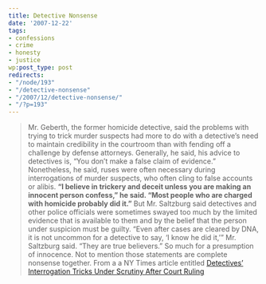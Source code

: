 ```yaml
---
title: Detective Nonsense
date: '2007-12-22'
tags:
- confessions
- crime
- honesty
- justice
wp:post_type: post
redirects:
- "/node/193"
- "/detective-nonsense"
- "/2007/12/detective-nonsense/"
- "/?p=193"
---
```


> Mr. Geberth, the former homicide detective, said the problems with trying to trick murder suspects had more to do with a detective’s need to maintain credibility in the courtroom than with fending off a challenge by defense attorneys. Generally, he said, his advice to detectives is, “You don’t make a false claim of evidence.” Nonetheless, he said, ruses were often necessary during interrogations of murder suspects, who often cling to false accounts or alibis. **“I believe in trickery and deceit unless you are making an innocent person confess,” he said. “Most people who are charged with homicide probably did it.”** But Mr. Saltzburg said detectives and other police officials were sometimes swayed too much by the limited evidence that is available to them and by the belief that the person under suspicion must be guilty. “Even after cases are cleared by DNA, it is not uncommon for a detective to say, ‘I know he did it,’” Mr. Saltzburg said. “They are true believers.”
So much for a presumption of innocence. Not to mention those statements are complete nonsense together. From a a NY Times article entitled [Detectives’ Interrogation Tricks Under Scrutiny After Court Ruling](http://www.nytimes.com/2007/12/23/nyregion/23tankleff.html?_r=1&ref=nyregion&oref=slogin)
